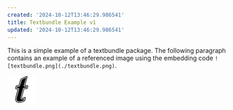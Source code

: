 ```yaml
---
created: '2024-10-12T13:46:29.986541'
title: Textbundle Example v1
updated: '2024-10-12T13:46:29.986541'
---
```


This is a simple example of a textbundle package. The following paragraph contains an example of a referenced image using the embedding code `![textbundle.png](./textbundle.png)`.

![textbundle.png](./textbundle.png)